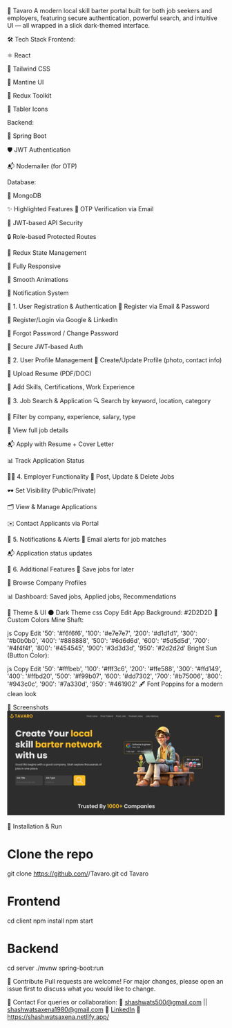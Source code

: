 🚀 Tavaro
A modern  local skill barter portal built for both job seekers and employers, featuring secure authentication, powerful search, and intuitive UI — all wrapped in a slick dark-themed interface.

🛠️ Tech Stack
Frontend:

⚛️ React

🎨 Tailwind CSS

💅 Mantine UI

🎯 Redux Toolkit

🧩 Tabler Icons

Backend:

🌱 Spring Boot

🛡️ JWT Authentication

📬 Nodemailer (for OTP)

Database:

🍃 MongoDB

✨ Highlighted Features
📩 OTP Verification via Email

🔐 JWT-based API Security

🔒 Role-based Protected Routes

🧠 Redux State Management

📱 Fully Responsive

🎥 Smooth Animations

🔔 Notification System

🔐 1. User Registration & Authentication
📧 Register via Email & Password

🔗 Register/Login via Google & LinkedIn

🔁 Forgot Password / Change Password

🧠 Secure JWT-based Auth

👤 2. User Profile Management
📄 Create/Update Profile (photo, contact info)

📎 Upload Resume (PDF/DOC)

🏅 Add Skills, Certifications, Work Experience

💼 3. Job Search & Application
🔍 Search by keyword, location, category

🧰 Filter by company, experience, salary, type

📄 View full job details

📬 Apply with Resume + Cover Letter

📊 Track Application Status

🧑‍💼 4. Employer Functionality
📢 Post, Update & Delete Jobs

🕶️ Set Visibility (Public/Private)

🗂️ View & Manage Applications

✉️ Contact Applicants via Portal

🔔 5. Notifications & Alerts
📨 Email alerts for job matches

📬 Application status updates

🧩 6. Additional Features
💾 Save jobs for later

🏢 Browse Company Profiles

📊 Dashboard: Saved jobs, Applied jobs, Recommendations

🎨 Theme & UI
🌑 Dark Theme
css
Copy
Edit
App Background: #2D2D2D
🎨 Custom Colors
Mine Shaft:

js
Copy
Edit
'50': '#f6f6f6',
'100': '#e7e7e7',
'200': '#d1d1d1',
'300': '#b0b0b0',
'400': '#888888',
'500': '#6d6d6d',
'600': '#5d5d5d',
'700': '#4f4f4f',
'800': '#454545',
'900': '#3d3d3d',
'950': '#2d2d2d'
Bright Sun (Button Color):

js
Copy
Edit
'50': '#fffbeb',
'100': '#fff3c6',
'200': '#ffe588',
'300': '#ffd149',
'400': '#ffbd20',
'500': '#f99b07',
'600': '#dd7302',
'700': '#b75006',
'800': '#943c0c',
'900': '#7a330d',
'950': '#461902'
🖋 Font
Poppins for a modern clean look

📸 Screenshots
![Screenshot](websiteshots/sp1.png)


🧠 Installation & Run
# Clone the repo
git clone https://github.com/<your-username>/Tavaro.git
cd Tavaro

# Frontend
cd client
npm install
npm start

# Backend
cd server
./mvnw spring-boot:run

💬 Contribute
Pull requests are welcome! For major changes, please open an issue first to discuss what you would like to change. 

📧 Contact
For queries or collaboration:
📮 shashwats500@gmail.com || shashwatsaxena1980@gmail.com
🔗 [LinkedIn](https://www.linkedin.com/in/shashwat-saxena-2021a6252/)
📁 https://shashwatsaxena.netlify.app/

